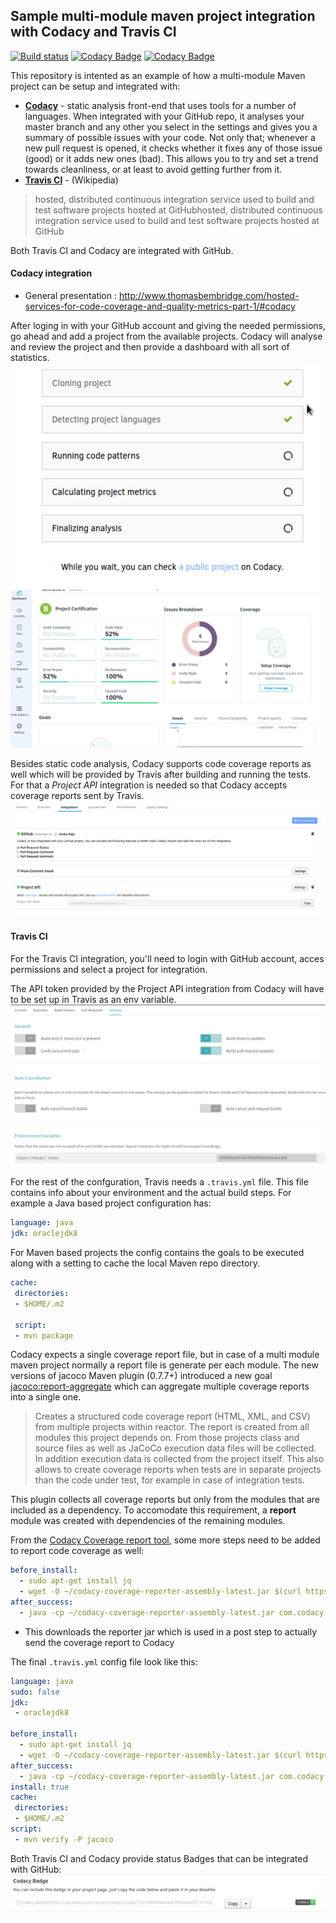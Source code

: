 ## Sample multi-module maven project integration with Codacy and Travis CI

[![Build status](https://travis-ci.org/toratrading/maven-samples.svg?branch=master)](https://travis-ci.org/toratrading/maven-samples/builds) [![Codacy Badge](https://api.codacy.com/project/badge/Grade/1d5ac34e3b8e48d8b0f2f68c80499047)](https://www.codacy.com/app/yohlulz/maven-samples?utm_source=github.com&amp;utm_medium=referral&amp;utm_content=toratrading/maven-samples&amp;utm_campaign=Badge_Grade) [![Codacy Badge](https://api.codacy.com/project/badge/Coverage/1d5ac34e3b8e48d8b0f2f68c80499047)](https://www.codacy.com/app/yohlulz/maven-samples?utm_source=github.com&utm_medium=referral&utm_content=toratrading/maven-samples&utm_campaign=Badge_Coverage)

This repository is intented as an example of how a multi-module Maven project can be setup and integrated with:
* **[Codacy](https://www.codacy.com "Codacy")** - static analysis front-end that uses tools for a number of languages. When integrated with your GitHub repo, it analyses your master branch and any other you select in the settings and gives you a summary of possible issues with your code. Not only that; whenever a new pull request is opened, it checks whether it fixes any of those issue (good) or it adds new ones (bad). This allows you to try and set a trend towards cleanliness, or at least to avoid getting further from it.
* **[Travis CI](https://travis-ci.org/ "Travis CI")** - (Wikipedia)
> hosted, distributed continuous integration service used to build and test software projects hosted at GitHubhosted, distributed continuous integration service used to build and test software projects hosted at GitHub

Both Travis CI and Codacy are integrated with GitHub.

#### Codacy integration
* General presentation : http://www.thomasbembridge.com/hosted-services-for-code-coverage-and-quality-metrics-part-1/#codacy

After loging in with your GitHub account and giving the needed permissions, go ahead and add a project from the available projects. Codacy will analyse and review the project and then provide a dashboard with all sort of statistics.
![Codacy Project review](/images/codacy_review.png?raw=true "Coday Project review")
![Codacy Project dashboard](/images/codacy_dashboard.png?raw=true "Codacy Project dashboard")

Besides static code analysis, Codacy supports code coverage reports as well which will be provided by Travis after building and running the tests. For that a *Project API* integration is needed so that Codacy accepts coverage reports sent by Travis.
![Codacy Project API](/images/codacy_api.png?raw=true "Codacy Project API")

#### Travis CI
For the Travis CI integration, you'll need to login with GitHub account, acces permissions and select a project for integration.

The API token provided by the Project API integration from Codacy will have to be set up in Travis as an env variable.
![Travis Project API setup](/images/travis_env.png?raw=true "Travis Project API setup")

For the rest of the confguration, Travis needs a `.travis.yml` file. This file contains info about your environment and the actual build steps.
For example a Java based project configuration has:
```yaml
language: java
jdk: oraclejdk8
```
For Maven based projects the config contains the goals to be executed along with a setting to cache the local Maven repo directory.
```yaml
cache:
 directories:
 - $HOME/.m2

 script:  
 - mvn package
 ```
Codacy expects a single coverage report file, but in case of a multi module maven project normally a report file is generate per each module. The new versions of jacoco Maven plugin (0.7.7+) introduced a new goal [jacoco:report-aggregate](http://www.eclemma.org/jacoco/trunk/doc/report-aggregate-mojo.html "jacoco:report-aggregate") which can aggregate multiple coverage reports into a single one. 
> Creates a structured code coverage report (HTML, XML, and CSV) from multiple projects within reactor. The report is created from all modules this project depends on. From those projects class and source files as well as JaCoCo execution data files will be collected. In addition execution data is collected from the project itself. This also allows to create coverage reports when tests are in separate projects than the code under test, for example in case of integration tests.

This plugin collects all coverage reports but only from the modules that are included as a dependency. To accomodate this requirement, a **report** module was created with dependencies of the remaining modules.


From the [Codacy Coverage report tool](https://github.com/codacy/codacy-coverage-reporter/#travis-ci "Codacy Coverage report tool"), some more steps need to be added to report code coverage as well:
```yaml
before_install:
  - sudo apt-get install jq
  - wget -O ~/codacy-coverage-reporter-assembly-latest.jar $(curl https://api.github.com/repos/codacy/codacy-coverage-reporter/releases/latest | jq -r .assets[0].browser_download_url)
after_success:
  - java -cp ~/codacy-coverage-reporter-assembly-latest.jar com.codacy.CodacyCoverageReporter -l Java -r report/target/site/jacoco-aggregate/jacoco.xml
```
- This downloads the reporter jar which is used in a post step to actually send the coverage report to Codacy

The final `.travis.yml` config file look like this:
```yaml
language: java
sudo: false
jdk:
 - oraclejdk8

before_install:
  - sudo apt-get install jq
  - wget -O ~/codacy-coverage-reporter-assembly-latest.jar $(curl https://api.github.com/repos/codacy/codacy-coverage-reporter/releases/latest | jq -r .assets[0].browser_download_url)
after_success:
  - java -cp ~/codacy-coverage-reporter-assembly-latest.jar com.codacy.CodacyCoverageReporter -l Java -r report/target/site/jacoco-aggregate/jacoco.xml
install: true
cache:
 directories:
 - $HOME/.m2 
script:  
 - mvn verify -P jacoco
```

Both Travis CI and Codacy provide status Badges that can be integrated with GitHub:
![Codacy Badge](/images/codacy_badge.png?raw=true "Codacy Badge")



















